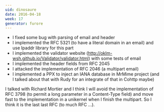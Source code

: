 ```yaml
---
uid: dinosaure
date: 2016-04-18
week: 17
generator: furore
---
```


* I fixed some bug with parsing of email and header
* I implemented the RFC 5321 (to have a literal domain in an email) and use Ipaddr library for this part
* I implemented the validator website (http://oklm-wsh.github.io/Validator/validator.html) with some tests of email
* I implemented the header fields from RFC 2045
* I attacked the implementation of RFC 2046 (a multipart email)
* I implemented a PPX to inject an IANA database in MrMime project (and I talked about that with Rudy for an integrate of that in Cohttp maybe)

I talked with Richard Mortier and I think I will avoid the implementation of RFC 3798 (to permit a long parameter in a Content-Type field) and move fast to the implementation in a unikernel when I finish the multipart. So I think it is the last last RFC (to much RFC ...).

